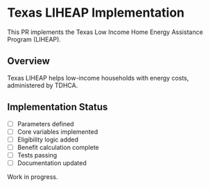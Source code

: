 # Texas LIHEAP Implementation

This PR implements the Texas Low Income Home Energy Assistance Program (LIHEAP).

## Overview
Texas LIHEAP helps low-income households with energy costs, administered by TDHCA.

## Implementation Status
- [ ] Parameters defined
- [ ] Core variables implemented
- [ ] Eligibility logic added
- [ ] Benefit calculation complete
- [ ] Tests passing
- [ ] Documentation updated

Work in progress.
